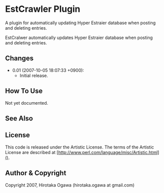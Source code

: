 # EstCrawler Plugin

A plugin for automatically updating Hyper Estraier database when posting and deleting entries.

EstCralwer automatically updates Hyper Estraier database when posting and deleting entries.

## Changes

 * 0.01 (2007-10-05 18:07:33 +0900):
   * Initial release.

## How To Use

Not yet documented.

## See Also

## License

This code is released under the Artistic License. The terms of the Artistic License are described at [http://www.perl.com/language/misc/Artistic.html]().

## Author & Copyright

Copyright 2007, Hirotaka Ogawa (hirotaka.ogawa at gmail.com)
